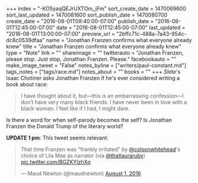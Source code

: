 +++
index = "-KO5yaqQEJrUXTOm_jFm"
sort_create_date = 1470069600
sort_last_updated = 1470081600
sort_publish_date = 1470080700
create_date = "2016-08-01T09:40:00-07:00"
publish_date = "2016-08-01T12:45:00-07:00"
date = "2016-08-01T12:45:00-07:00"
last_updated = "2016-08-01T13:00:00-07:00"
preview_url = "2bffc71c-488a-7a43-954c-dc8c0539dfaa"
name = "Jonathan Franzen confirms what everyone already knew"
title = "Jonathan Franzen confirms what everyone already knew"
type = "Note"
link = ""
shareimage = ""
twitterauto = "Jonathan Franzen, please stop. Just stop, Jonathan Franzen. Please."
facebookauto = ""
make_image_tweet = "False"
notes_byline = ["writers/paul-constant.md"]
tags_notes = ["tags/race.md"]
notes_about = ""
books = ""
+++
*Slate*'s Isaac Chotiner asks Jonathan Franzen if he's ever considered writing a book about race:

<blockquote>I have thought about it, but—this is an embarrassing confession—I don’t have very many black friends. I have never been in love with a black woman. I feel like if I had, I might dare.</blockquote>

Is there a word for when self-parody becomes the self? Is Jonathan Franzen the Donald Trump of the literary world?

**UPDATE 1 pm**: This tweet seems relevant:

<blockquote class="twitter-tweet" data-lang="en"><p lang="en" dir="ltr">That time Franzen was &quot;frankly irritated&quot; by <a href="https://twitter.com/colsonwhitehead">@colsonwhitehead</a>&#39;s choice of Lila Mae as narrator (via <a href="https://twitter.com/thatlauraruby">@thatlauraruby</a>) <a href="https://t.co/BGZKYIzhXq">pic.twitter.com/BGZKYIzhXq</a></p>&mdash; Maud Newton (@maudnewton) <a href="https://twitter.com/maudnewton/status/760130150512066560">August 1, 2016</a></blockquote>